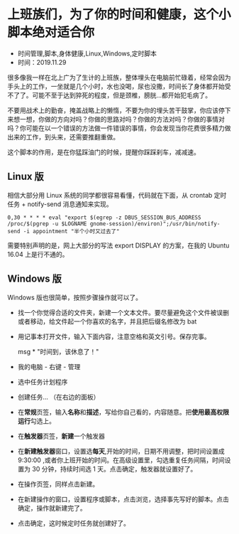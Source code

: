 # 上班族们，为了你的时间和健康，这个小脚本绝对适合你
- 时间管理,脚本,身体健康,Linux,Windows,定时脚本
- 时间：2019.11.29


很多像我一样在北上广为了生计的上班族，整体埋头在电脑前忙碌着，经常会因为手头上的工作，一坐就是几个小时，水也没喝，尿也没撒，时间长了身体都开始受不了了。可能不至于达到猝死的程度，但是颈椎，膀胱...都开始犯毛病了。

不要用战术上的勤奋，掩盖战略上的懒惰，不要为你的埋头苦干鼓掌，你应该停下来想一想，你做的方向对吗？你做的思路对吗？你做的方法对吗？你做的事情对吗？你可能在以一个错误的方法做一件错误的事情，你会发现当你花费很多精力做出来的工作，到头来，还需要推翻重做。

这个脚本的作用，是在你猛踩油门的时候，提醒你踩踩刹车，减减速。

## Linux 版

相信大部分用 Linux 系统的同学都很容易看懂，代码就在下面，从 crontab 定时任务 + notify-send 消息通知来实现。

    0,30 * * * * eval "export $(egrep -z DBUS_SESSION_BUS_ADDRESS /proc/$(pgrep -u $LOGNAME gnome-session)/environ)";/usr/bin/notify-send -i appointment "半个小时又过去了"

需要特别声明的是，网上大部分的写法  export DISPLAY 的方案，在我的 Ubuntu 16.04 上是行不通的。


## Windows 版

Windows 版也很简单，按照步骤操作就可以了。

 - 找一个你觉得合适的文件夹，新建一个文本文件。要尽量避免这个文件被误删或者移动，给文件起一个你喜欢的名字，并且把后缀名修改为 bat
 - 用记事本打开文件，输入下面内容，注意空格和英文引号。保存完事。

    msg * "时间到，该休息了！"

 - 我的电脑 - 右键 - 管理
 - 选中任务计划程序
 - 创建任务... （在右边的面板）
 - 在**常规**页签，输入**名称**和**描述**，写给你自己看的，内容随意。把**使用最高权限运行**勾选上。
 - 在**触发器**页签，**新建**一个触发器
 - 在**新建触发器**窗口，设置选**每天**,开始的时间，日期不用调整，把时间设置成 9:30:00 ,或者你上班开始的时间。在高级设置里，勾选重复任务间隔，时间设置为 30 分钟，持续时间选 1 天。点击确定，触发器就设置好了。
 - 在操作页签，同样点击新建。
 - 在新建操作的窗口，设置程序或脚本，点击浏览，选择事先写好的脚本。点击确定，操作就新建完了。
 - 点击确定，这时候定时任务就创建好了。


